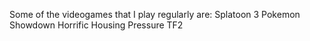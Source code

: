 Some of the videogames that I play regularly are:
Splatoon 3
Pokemon Showdown
Horrific Housing
Pressure
TF2